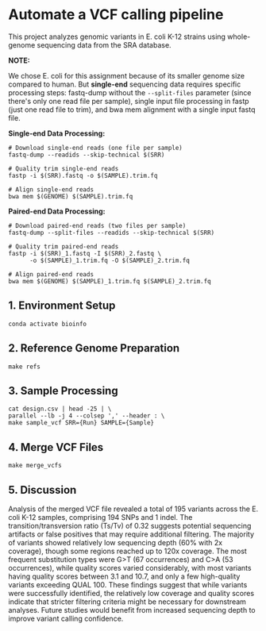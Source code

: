 # Automate a VCF calling pipeline

This project analyzes genomic variants in E. coli K-12 strains using whole-genome sequencing data from the SRA database.

**NOTE:**

We chose E. coli for this assignment because of its smaller genome size compared to human. But **single-end** sequencing data requires specific processing steps: fastq-dump without the `--split-files` parameter (since there's only one read file per sample), single input file processing in fastp (just one read file to trim), and bwa mem alignment with a single input fastq file. 

**Single-end Data Processing:**

```
# Download single-end reads (one file per sample)
fastq-dump --readids --skip-technical $(SRR)

# Quality trim single-end reads
fastp -i $(SRR).fastq -o $(SAMPLE).trim.fq

# Align single-end reads
bwa mem $(GENOME) $(SAMPLE).trim.fq
```

**Paired-end Data Processing:**

```
# Download paired-end reads (two files per sample)
fastq-dump --split-files --readids --skip-technical $(SRR)

# Quality trim paired-end reads
fastp -i $(SRR)_1.fastq -I $(SRR)_2.fastq \
      -o $(SAMPLE)_1.trim.fq -O $(SAMPLE)_2.trim.fq

# Align paired-end reads
bwa mem $(GENOME) $(SAMPLE)_1.trim.fq $(SAMPLE)_2.trim.fq
```

## 1. Environment Setup

```
conda activate bioinfo
```

## 2. Reference Genome Preparation

```
make refs
```

## 3. Sample Processing

```
cat design.csv | head -25 | \
parallel --lb -j 4 --colsep ',' --header : \
make sample_vcf SRR={Run} SAMPLE={Sample}
```

## 4. Merge VCF Files

```
make merge_vcfs
```

## 5. Discussion

Analysis of the merged VCF file revealed a total of 195 variants across the E. coli K-12 samples, comprising 194 SNPs and 1 indel. The transition/transversion ratio (Ts/Tv) of 0.32 suggests potential sequencing artifacts or false positives that may require additional filtering. The majority of variants showed relatively low sequencing depth (60% with 2x coverage), though some regions reached up to 120x coverage. The most frequent substitution types were G>T (67 occurrences) and C>A (53 occurrences), while quality scores varied considerably, with most variants having quality scores between 3.1 and 10.7, and only a few high-quality variants exceeding QUAL 100. These findings suggest that while variants were successfully identified, the relatively low coverage and quality scores indicate that stricter filtering criteria might be necessary for downstream analyses. Future studies would benefit from increased sequencing depth to improve variant calling confidence.

